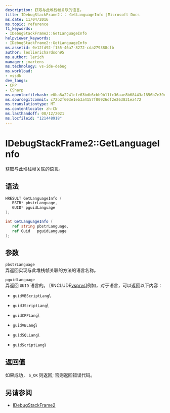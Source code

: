 ```yaml
---
description: 获取与此堆栈帧关联的语言。
title: IDebugStackFrame2：： GetLanguageInfo |Microsoft Docs
ms.date: 11/04/2016
ms.topic: reference
f1_keywords:
- IDebugStackFrame2::GetLanguageInfo
helpviewer_keywords:
- IDebugStackFrame2::GetLanguageInfo
ms.assetid: 0e12fd92-f155-46a7-8272-cda279388cfb
author: leslierichardson95
ms.author: lerich
manager: jmartens
ms.technology: vs-ide-debug
ms.workload:
- vssdk
dev_langs:
- CPP
- CSharp
ms.openlocfilehash: e0ba8a2241cfe63bdb6cbb9b11fc36aae8b68443a1856b7e39e2c044a6390bdd
ms.sourcegitcommit: c72b2f603e1eb3a4157f00926df2e263831ea472
ms.translationtype: MT
ms.contentlocale: zh-CN
ms.lasthandoff: 08/12/2021
ms.locfileid: "121448918"
---
```

# <a name="idebugstackframe2getlanguageinfo"></a>IDebugStackFrame2::GetLanguageInfo

获取与此堆栈帧关联的语言。

## <a name="syntax"></a>语法

```cpp
HRESULT GetLanguageInfo ( 
   BSTR* pbstrLanguage,
   GUID* pguidLanguage
);
```

```csharp
int GetLanguageInfo ( 
   ref string pbstrLanguage,
   ref Guid   pguidLanguage
);
```

## <a name="parameters"></a>参数

`pbstrLanguage`\
弄返回实现与此堆栈帧关联的方法的语言名称。

`pguidLanguage`\
弄返回 `GUID` 语言的。 [!INCLUDE[vsprvs](../../../code-quality/includes/vsprvs_md.md)]例如，对于语言，可以返回以下内容：

- `guidVBScriptLang`\

- `guidJScriptLang`\

- `guidCPPLang`\

- `guidVBLang`\

- `guidSQLLang`\

- `guidScriptLang`\

## <a name="return-value"></a>返回值

 如果成功， `S_OK` 则返回; 否则返回错误代码。

## <a name="see-also"></a>另请参阅

- [IDebugStackFrame2](../../../extensibility/debugger/reference/idebugstackframe2.md)
